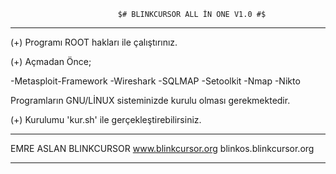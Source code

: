 							$# BLINKCURSOR ALL İN ONE V1.0 #$

____________________________________________________________________________________________________________________________________________

(+) Programı ROOT hakları ile çalıştırınız.

(+) Açmadan Önce;

-Metasploit-Framework
-Wireshark
-SQLMAP
-Setoolkit
-Nmap
-Nikto

Programların GNU/LİNUX sisteminizde kurulu olması gerekmektedir.

(+) Kurulumu 'kur.sh' ile gerçekleştirebilirsiniz. 

__________________________________________________

EMRE ASLAN 
BLINKCURSOR
www.blinkcursor.org
blinkos.blinkcursor.org
___________________________________________________
